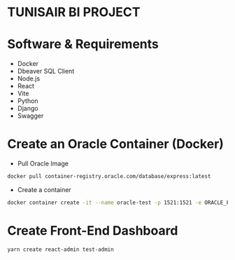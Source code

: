 # TUNISAIR BI PROJECT

# Software & Requirements

- Docker
- Dbeaver SQL Client
- Node.js
- React
- Vite
- Python
- Django
- Swagger

# Create an Oracle Container (Docker)

- Pull Oracle Image

```bash
docker pull container-registry.oracle.com/database/express:latest
```
- Create a container

```bash
docker container create -it --name oracle-test -p 1521:1521 -e ORACLE_PWD=welcome123 container-registry.oracle.com/database/express:latest
```

# Create Front-End Dashboard

```bash
yarn create react-admin test-admin
```
